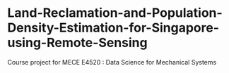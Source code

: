# Land-Reclamation-and-Population-Density-Estimation-for-Singapore-using-Remote-Sensing
Course project for MECE E4520 : Data Science for Mechanical Systems
